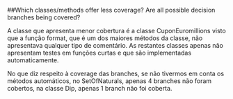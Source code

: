 ##Which classes/methods offer less coverage? Are all possible decision branches being covered?

A classe que apresenta menor cobertura é a classe CuponEuromillions visto que a função format, que é um dos maiores métodos da classe, não apresentava qualquer tipo de comentário. As restantes classes apenas não apresentam testes em funções curtas e que são implementadas automaticamente.

No que diz respeito à coverage das branches, se não tivermos em conta os métodos automáticos, no SetOfNaturals, apenas 4 branches não foram cobertos, na classe Dip, apenas 1 branch não foi coberta.